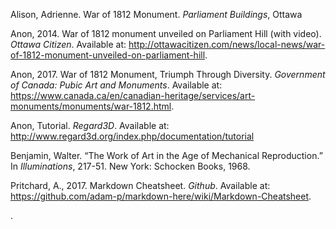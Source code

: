 Alison, Adrienne. War of 1812 Monument. *Parliament Buildings*, Ottawa

Anon, 2014. War of 1812 monument unveiled on Parliament Hill (with video). *Ottawa Citizen*. Available at: http://ottawacitizen.com/news/local-news/war-of-1812-monument-unveiled-on-parliament-hill.

Anon, 2017. War of 1812 Monument, Triumph Through Diversity. *Government of Canada: Pubic Art and Monuments*. Available at: https://www.canada.ca/en/canadian-heritage/services/art-monuments/monuments/war-1812.html.

Anon, Tutorial. *Regard3D*. Available at: http://www.regard3d.org/index.php/documentation/tutorial

Benjamin, Walter. “The Work of Art in the Age of Mechanical Reproduction.” In *Illuminations*, 217-51. New York: Schocken Books, 1968.

Pritchard, A., 2017. Markdown Cheatsheet. *Github*. Available at: https://github.com/adam-p/markdown-here/wiki/Markdown-Cheatsheet.

.

